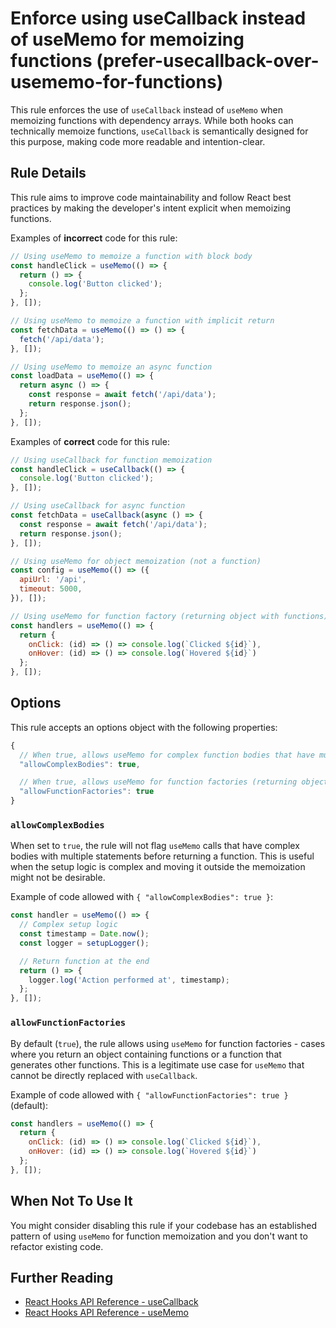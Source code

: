 # Enforce using useCallback instead of useMemo for memoizing functions (prefer-usecallback-over-usememo-for-functions)

This rule enforces the use of `useCallback` instead of `useMemo` when memoizing functions with dependency arrays. While both hooks can technically memoize functions, `useCallback` is semantically designed for this purpose, making code more readable and intention-clear.

## Rule Details

This rule aims to improve code maintainability and follow React best practices by making the developer's intent explicit when memoizing functions.

Examples of **incorrect** code for this rule:

```jsx
// Using useMemo to memoize a function with block body
const handleClick = useMemo(() => {
  return () => {
    console.log('Button clicked');
  };
}, []);

// Using useMemo to memoize a function with implicit return
const fetchData = useMemo(() => () => {
  fetch('/api/data');
}, []);

// Using useMemo to memoize an async function
const loadData = useMemo(() => {
  return async () => {
    const response = await fetch('/api/data');
    return response.json();
  };
}, []);
```

Examples of **correct** code for this rule:

```jsx
// Using useCallback for function memoization
const handleClick = useCallback(() => {
  console.log('Button clicked');
}, []);

// Using useCallback for async function
const fetchData = useCallback(async () => {
  const response = await fetch('/api/data');
  return response.json();
}, []);

// Using useMemo for object memoization (not a function)
const config = useMemo(() => ({
  apiUrl: '/api',
  timeout: 5000,
}), []);

// Using useMemo for function factory (returning object with functions)
const handlers = useMemo(() => {
  return {
    onClick: (id) => () => console.log(`Clicked ${id}`),
    onHover: (id) => () => console.log(`Hovered ${id}`)
  };
}, []);
```

## Options

This rule accepts an options object with the following properties:

```js
{
  // When true, allows useMemo for complex function bodies that have multiple statements before returning a function
  "allowComplexBodies": true,

  // When true, allows useMemo for function factories (returning objects with functions or functions that generate other functions)
  "allowFunctionFactories": true
}
```

### `allowComplexBodies`

When set to `true`, the rule will not flag `useMemo` calls that have complex bodies with multiple statements before returning a function. This is useful when the setup logic is complex and moving it outside the memoization might not be desirable.

Example of code allowed with `{ "allowComplexBodies": true }`:

```jsx
const handler = useMemo(() => {
  // Complex setup logic
  const timestamp = Date.now();
  const logger = setupLogger();

  // Return function at the end
  return () => {
    logger.log('Action performed at', timestamp);
  };
}, []);
```

### `allowFunctionFactories`

By default (`true`), the rule allows using `useMemo` for function factories - cases where you return an object containing functions or a function that generates other functions. This is a legitimate use case for `useMemo` that cannot be directly replaced with `useCallback`.

Example of code allowed with `{ "allowFunctionFactories": true }` (default):

```jsx
const handlers = useMemo(() => {
  return {
    onClick: (id) => () => console.log(`Clicked ${id}`),
    onHover: (id) => () => console.log(`Hovered ${id}`)
  };
}, []);
```

## When Not To Use It

You might consider disabling this rule if your codebase has an established pattern of using `useMemo` for function memoization and you don't want to refactor existing code.

## Further Reading

- [React Hooks API Reference - useCallback](https://reactjs.org/docs/hooks-reference.html#usecallback)
- [React Hooks API Reference - useMemo](https://reactjs.org/docs/hooks-reference.html#usememo)
